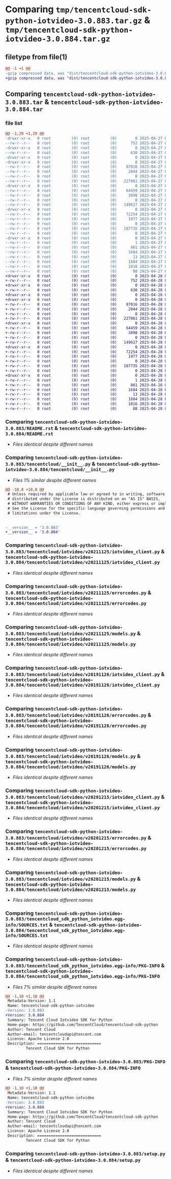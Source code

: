 # Comparing `tmp/tencentcloud-sdk-python-iotvideo-3.0.883.tar.gz` & `tmp/tencentcloud-sdk-python-iotvideo-3.0.884.tar.gz`

## filetype from file(1)

```diff
@@ -1 +1 @@
-gzip compressed data, was "dist/tencentcloud-sdk-python-iotvideo-3.0.883.tar", last modified: Thu Apr 27 00:35:44 2023, max compression
+gzip compressed data, was "dist/tencentcloud-sdk-python-iotvideo-3.0.884.tar", last modified: Fri Apr 28 02:25:36 2023, max compression
```

## Comparing `tencentcloud-sdk-python-iotvideo-3.0.883.tar` & `tencentcloud-sdk-python-iotvideo-3.0.884.tar`

### file list

```diff
@@ -1,29 +1,29 @@
-drwxr-xr-x   0 root         (0) root         (0)        0 2023-04-27 00:35:44.000000 tencentcloud-sdk-python-iotvideo-3.0.883/
--rw-r--r--   0 root         (0) root         (0)      752 2023-04-27 00:35:44.000000 tencentcloud-sdk-python-iotvideo-3.0.883/README.rst
-drwxr-xr-x   0 root         (0) root         (0)        0 2023-04-27 00:35:44.000000 tencentcloud-sdk-python-iotvideo-3.0.883/tencentcloud/
--rw-r--r--   0 root         (0) root         (0)      630 2023-04-27 00:35:44.000000 tencentcloud-sdk-python-iotvideo-3.0.883/tencentcloud/__init__.py
-drwxr-xr-x   0 root         (0) root         (0)        0 2023-04-27 00:35:44.000000 tencentcloud-sdk-python-iotvideo-3.0.883/tencentcloud/iotvideo/
-drwxr-xr-x   0 root         (0) root         (0)        0 2023-04-27 00:35:44.000000 tencentcloud-sdk-python-iotvideo-3.0.883/tencentcloud/iotvideo/v20211125/
--rw-r--r--   0 root         (0) root         (0)    87016 2023-04-27 00:35:44.000000 tencentcloud-sdk-python-iotvideo-3.0.883/tencentcloud/iotvideo/v20211125/iotvideo_client.py
--rw-r--r--   0 root         (0) root         (0)     2044 2023-04-27 00:35:44.000000 tencentcloud-sdk-python-iotvideo-3.0.883/tencentcloud/iotvideo/v20211125/errorcodes.py
--rw-r--r--   0 root         (0) root         (0)        0 2023-04-27 00:35:44.000000 tencentcloud-sdk-python-iotvideo-3.0.883/tencentcloud/iotvideo/v20211125/__init__.py
--rw-r--r--   0 root         (0) root         (0)   227061 2023-04-27 00:35:44.000000 tencentcloud-sdk-python-iotvideo-3.0.883/tencentcloud/iotvideo/v20211125/models.py
-drwxr-xr-x   0 root         (0) root         (0)        0 2023-04-27 00:35:44.000000 tencentcloud-sdk-python-iotvideo-3.0.883/tencentcloud/iotvideo/v20191126/
--rw-r--r--   0 root         (0) root         (0)    64459 2023-04-27 00:35:44.000000 tencentcloud-sdk-python-iotvideo-3.0.883/tencentcloud/iotvideo/v20191126/iotvideo_client.py
--rw-r--r--   0 root         (0) root         (0)     3098 2023-04-27 00:35:44.000000 tencentcloud-sdk-python-iotvideo-3.0.883/tencentcloud/iotvideo/v20191126/errorcodes.py
--rw-r--r--   0 root         (0) root         (0)        0 2023-04-27 00:35:44.000000 tencentcloud-sdk-python-iotvideo-3.0.883/tencentcloud/iotvideo/v20191126/__init__.py
--rw-r--r--   0 root         (0) root         (0)   149627 2023-04-27 00:35:44.000000 tencentcloud-sdk-python-iotvideo-3.0.883/tencentcloud/iotvideo/v20191126/models.py
-drwxr-xr-x   0 root         (0) root         (0)        0 2023-04-27 00:35:44.000000 tencentcloud-sdk-python-iotvideo-3.0.883/tencentcloud/iotvideo/v20201215/
--rw-r--r--   0 root         (0) root         (0)    72254 2023-04-27 00:35:44.000000 tencentcloud-sdk-python-iotvideo-3.0.883/tencentcloud/iotvideo/v20201215/iotvideo_client.py
--rw-r--r--   0 root         (0) root         (0)     1977 2023-04-27 00:35:44.000000 tencentcloud-sdk-python-iotvideo-3.0.883/tencentcloud/iotvideo/v20201215/errorcodes.py
--rw-r--r--   0 root         (0) root         (0)        0 2023-04-27 00:35:44.000000 tencentcloud-sdk-python-iotvideo-3.0.883/tencentcloud/iotvideo/v20201215/__init__.py
--rw-r--r--   0 root         (0) root         (0)   187735 2023-04-27 00:35:44.000000 tencentcloud-sdk-python-iotvideo-3.0.883/tencentcloud/iotvideo/v20201215/models.py
--rw-r--r--   0 root         (0) root         (0)        0 2023-04-27 00:35:44.000000 tencentcloud-sdk-python-iotvideo-3.0.883/tencentcloud/iotvideo/__init__.py
-drwxr-xr-x   0 root         (0) root         (0)        0 2023-04-27 00:35:44.000000 tencentcloud-sdk-python-iotvideo-3.0.883/tencentcloud_sdk_python_iotvideo.egg-info/
--rw-r--r--   0 root         (0) root         (0)        1 2023-04-27 00:35:44.000000 tencentcloud-sdk-python-iotvideo-3.0.883/tencentcloud_sdk_python_iotvideo.egg-info/dependency_links.txt
--rw-r--r--   0 root         (0) root         (0)      861 2023-04-27 00:35:44.000000 tencentcloud-sdk-python-iotvideo-3.0.883/tencentcloud_sdk_python_iotvideo.egg-info/SOURCES.txt
--rw-r--r--   0 root         (0) root         (0)     1684 2023-04-27 00:35:44.000000 tencentcloud-sdk-python-iotvideo-3.0.883/tencentcloud_sdk_python_iotvideo.egg-info/PKG-INFO
--rw-r--r--   0 root         (0) root         (0)       13 2023-04-27 00:35:44.000000 tencentcloud-sdk-python-iotvideo-3.0.883/tencentcloud_sdk_python_iotvideo.egg-info/top_level.txt
--rw-r--r--   0 root         (0) root         (0)     1684 2023-04-27 00:35:44.000000 tencentcloud-sdk-python-iotvideo-3.0.883/PKG-INFO
--rw-r--r--   0 root         (0) root         (0)     1016 2023-04-27 00:35:44.000000 tencentcloud-sdk-python-iotvideo-3.0.883/setup.py
--rw-r--r--   0 root         (0) root         (0)       88 2023-04-27 00:35:44.000000 tencentcloud-sdk-python-iotvideo-3.0.883/setup.cfg
+drwxr-xr-x   0 root         (0) root         (0)        0 2023-04-28 02:25:36.000000 tencentcloud-sdk-python-iotvideo-3.0.884/
+-rw-r--r--   0 root         (0) root         (0)      752 2023-04-28 02:25:35.000000 tencentcloud-sdk-python-iotvideo-3.0.884/README.rst
+drwxr-xr-x   0 root         (0) root         (0)        0 2023-04-28 02:25:36.000000 tencentcloud-sdk-python-iotvideo-3.0.884/tencentcloud/
+-rw-r--r--   0 root         (0) root         (0)      630 2023-04-28 02:25:35.000000 tencentcloud-sdk-python-iotvideo-3.0.884/tencentcloud/__init__.py
+drwxr-xr-x   0 root         (0) root         (0)        0 2023-04-28 02:25:36.000000 tencentcloud-sdk-python-iotvideo-3.0.884/tencentcloud/iotvideo/
+drwxr-xr-x   0 root         (0) root         (0)        0 2023-04-28 02:25:36.000000 tencentcloud-sdk-python-iotvideo-3.0.884/tencentcloud/iotvideo/v20211125/
+-rw-r--r--   0 root         (0) root         (0)    87016 2023-04-28 02:25:35.000000 tencentcloud-sdk-python-iotvideo-3.0.884/tencentcloud/iotvideo/v20211125/iotvideo_client.py
+-rw-r--r--   0 root         (0) root         (0)     2044 2023-04-28 02:25:35.000000 tencentcloud-sdk-python-iotvideo-3.0.884/tencentcloud/iotvideo/v20211125/errorcodes.py
+-rw-r--r--   0 root         (0) root         (0)        0 2023-04-28 02:25:35.000000 tencentcloud-sdk-python-iotvideo-3.0.884/tencentcloud/iotvideo/v20211125/__init__.py
+-rw-r--r--   0 root         (0) root         (0)   227061 2023-04-28 02:25:35.000000 tencentcloud-sdk-python-iotvideo-3.0.884/tencentcloud/iotvideo/v20211125/models.py
+drwxr-xr-x   0 root         (0) root         (0)        0 2023-04-28 02:25:36.000000 tencentcloud-sdk-python-iotvideo-3.0.884/tencentcloud/iotvideo/v20191126/
+-rw-r--r--   0 root         (0) root         (0)    64459 2023-04-28 02:25:35.000000 tencentcloud-sdk-python-iotvideo-3.0.884/tencentcloud/iotvideo/v20191126/iotvideo_client.py
+-rw-r--r--   0 root         (0) root         (0)     3098 2023-04-28 02:25:35.000000 tencentcloud-sdk-python-iotvideo-3.0.884/tencentcloud/iotvideo/v20191126/errorcodes.py
+-rw-r--r--   0 root         (0) root         (0)        0 2023-04-28 02:25:35.000000 tencentcloud-sdk-python-iotvideo-3.0.884/tencentcloud/iotvideo/v20191126/__init__.py
+-rw-r--r--   0 root         (0) root         (0)   149627 2023-04-28 02:25:35.000000 tencentcloud-sdk-python-iotvideo-3.0.884/tencentcloud/iotvideo/v20191126/models.py
+drwxr-xr-x   0 root         (0) root         (0)        0 2023-04-28 02:25:36.000000 tencentcloud-sdk-python-iotvideo-3.0.884/tencentcloud/iotvideo/v20201215/
+-rw-r--r--   0 root         (0) root         (0)    72254 2023-04-28 02:25:35.000000 tencentcloud-sdk-python-iotvideo-3.0.884/tencentcloud/iotvideo/v20201215/iotvideo_client.py
+-rw-r--r--   0 root         (0) root         (0)     1977 2023-04-28 02:25:35.000000 tencentcloud-sdk-python-iotvideo-3.0.884/tencentcloud/iotvideo/v20201215/errorcodes.py
+-rw-r--r--   0 root         (0) root         (0)        0 2023-04-28 02:25:35.000000 tencentcloud-sdk-python-iotvideo-3.0.884/tencentcloud/iotvideo/v20201215/__init__.py
+-rw-r--r--   0 root         (0) root         (0)   187735 2023-04-28 02:25:35.000000 tencentcloud-sdk-python-iotvideo-3.0.884/tencentcloud/iotvideo/v20201215/models.py
+-rw-r--r--   0 root         (0) root         (0)        0 2023-04-28 02:25:35.000000 tencentcloud-sdk-python-iotvideo-3.0.884/tencentcloud/iotvideo/__init__.py
+drwxr-xr-x   0 root         (0) root         (0)        0 2023-04-28 02:25:36.000000 tencentcloud-sdk-python-iotvideo-3.0.884/tencentcloud_sdk_python_iotvideo.egg-info/
+-rw-r--r--   0 root         (0) root         (0)        1 2023-04-28 02:25:36.000000 tencentcloud-sdk-python-iotvideo-3.0.884/tencentcloud_sdk_python_iotvideo.egg-info/dependency_links.txt
+-rw-r--r--   0 root         (0) root         (0)      861 2023-04-28 02:25:36.000000 tencentcloud-sdk-python-iotvideo-3.0.884/tencentcloud_sdk_python_iotvideo.egg-info/SOURCES.txt
+-rw-r--r--   0 root         (0) root         (0)     1684 2023-04-28 02:25:36.000000 tencentcloud-sdk-python-iotvideo-3.0.884/tencentcloud_sdk_python_iotvideo.egg-info/PKG-INFO
+-rw-r--r--   0 root         (0) root         (0)       13 2023-04-28 02:25:36.000000 tencentcloud-sdk-python-iotvideo-3.0.884/tencentcloud_sdk_python_iotvideo.egg-info/top_level.txt
+-rw-r--r--   0 root         (0) root         (0)     1684 2023-04-28 02:25:36.000000 tencentcloud-sdk-python-iotvideo-3.0.884/PKG-INFO
+-rw-r--r--   0 root         (0) root         (0)     1016 2023-04-28 02:25:35.000000 tencentcloud-sdk-python-iotvideo-3.0.884/setup.py
+-rw-r--r--   0 root         (0) root         (0)       88 2023-04-28 02:25:36.000000 tencentcloud-sdk-python-iotvideo-3.0.884/setup.cfg
```

### Comparing `tencentcloud-sdk-python-iotvideo-3.0.883/README.rst` & `tencentcloud-sdk-python-iotvideo-3.0.884/README.rst`

 * *Files identical despite different names*

### Comparing `tencentcloud-sdk-python-iotvideo-3.0.883/tencentcloud/__init__.py` & `tencentcloud-sdk-python-iotvideo-3.0.884/tencentcloud/__init__.py`

 * *Files 1% similar despite different names*

```diff
@@ -10,8 +10,8 @@
 # Unless required by applicable law or agreed to in writing, software
 # distributed under the License is distributed on an "AS IS" BASIS,
 # WITHOUT WARRANTIES OR CONDITIONS OF ANY KIND, either express or implied.
 # See the License for the specific language governing permissions and
 # limitations under the License.
 
 
-__version__ = '3.0.883'
+__version__ = '3.0.884'
```

### Comparing `tencentcloud-sdk-python-iotvideo-3.0.883/tencentcloud/iotvideo/v20211125/iotvideo_client.py` & `tencentcloud-sdk-python-iotvideo-3.0.884/tencentcloud/iotvideo/v20211125/iotvideo_client.py`

 * *Files identical despite different names*

### Comparing `tencentcloud-sdk-python-iotvideo-3.0.883/tencentcloud/iotvideo/v20211125/errorcodes.py` & `tencentcloud-sdk-python-iotvideo-3.0.884/tencentcloud/iotvideo/v20211125/errorcodes.py`

 * *Files identical despite different names*

### Comparing `tencentcloud-sdk-python-iotvideo-3.0.883/tencentcloud/iotvideo/v20211125/models.py` & `tencentcloud-sdk-python-iotvideo-3.0.884/tencentcloud/iotvideo/v20211125/models.py`

 * *Files identical despite different names*

### Comparing `tencentcloud-sdk-python-iotvideo-3.0.883/tencentcloud/iotvideo/v20191126/iotvideo_client.py` & `tencentcloud-sdk-python-iotvideo-3.0.884/tencentcloud/iotvideo/v20191126/iotvideo_client.py`

 * *Files identical despite different names*

### Comparing `tencentcloud-sdk-python-iotvideo-3.0.883/tencentcloud/iotvideo/v20191126/errorcodes.py` & `tencentcloud-sdk-python-iotvideo-3.0.884/tencentcloud/iotvideo/v20191126/errorcodes.py`

 * *Files identical despite different names*

### Comparing `tencentcloud-sdk-python-iotvideo-3.0.883/tencentcloud/iotvideo/v20191126/models.py` & `tencentcloud-sdk-python-iotvideo-3.0.884/tencentcloud/iotvideo/v20191126/models.py`

 * *Files identical despite different names*

### Comparing `tencentcloud-sdk-python-iotvideo-3.0.883/tencentcloud/iotvideo/v20201215/iotvideo_client.py` & `tencentcloud-sdk-python-iotvideo-3.0.884/tencentcloud/iotvideo/v20201215/iotvideo_client.py`

 * *Files identical despite different names*

### Comparing `tencentcloud-sdk-python-iotvideo-3.0.883/tencentcloud/iotvideo/v20201215/errorcodes.py` & `tencentcloud-sdk-python-iotvideo-3.0.884/tencentcloud/iotvideo/v20201215/errorcodes.py`

 * *Files identical despite different names*

### Comparing `tencentcloud-sdk-python-iotvideo-3.0.883/tencentcloud/iotvideo/v20201215/models.py` & `tencentcloud-sdk-python-iotvideo-3.0.884/tencentcloud/iotvideo/v20201215/models.py`

 * *Files identical despite different names*

### Comparing `tencentcloud-sdk-python-iotvideo-3.0.883/tencentcloud_sdk_python_iotvideo.egg-info/SOURCES.txt` & `tencentcloud-sdk-python-iotvideo-3.0.884/tencentcloud_sdk_python_iotvideo.egg-info/SOURCES.txt`

 * *Files identical despite different names*

### Comparing `tencentcloud-sdk-python-iotvideo-3.0.883/tencentcloud_sdk_python_iotvideo.egg-info/PKG-INFO` & `tencentcloud-sdk-python-iotvideo-3.0.884/tencentcloud_sdk_python_iotvideo.egg-info/PKG-INFO`

 * *Files 7% similar despite different names*

```diff
@@ -1,10 +1,10 @@
 Metadata-Version: 1.1
 Name: tencentcloud-sdk-python-iotvideo
-Version: 3.0.883
+Version: 3.0.884
 Summary: Tencent Cloud Iotvideo SDK for Python
 Home-page: https://github.com/TencentCloud/tencentcloud-sdk-python
 Author: Tencent Cloud
 Author-email: tencentcloudapi@tencent.com
 License: Apache License 2.0
 Description: ============================
         Tencent Cloud SDK for Python
```

### Comparing `tencentcloud-sdk-python-iotvideo-3.0.883/PKG-INFO` & `tencentcloud-sdk-python-iotvideo-3.0.884/PKG-INFO`

 * *Files 7% similar despite different names*

```diff
@@ -1,10 +1,10 @@
 Metadata-Version: 1.1
 Name: tencentcloud-sdk-python-iotvideo
-Version: 3.0.883
+Version: 3.0.884
 Summary: Tencent Cloud Iotvideo SDK for Python
 Home-page: https://github.com/TencentCloud/tencentcloud-sdk-python
 Author: Tencent Cloud
 Author-email: tencentcloudapi@tencent.com
 License: Apache License 2.0
 Description: ============================
         Tencent Cloud SDK for Python
```

### Comparing `tencentcloud-sdk-python-iotvideo-3.0.883/setup.py` & `tencentcloud-sdk-python-iotvideo-3.0.884/setup.py`

 * *Files identical despite different names*

